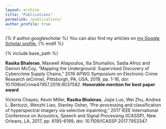 ```yaml
---
layout: archive
title: "Publications"
permalink: /publications/
author_profile: true
---
```


{% if author.googlescholar %}
  You can also find my articles on <u><a href="{{author.googlescholar}}">my Google Scholar profile</a>.</u>
{% endif %}

{% include base_path %}

**Rasika Bhalerao**, Maxwell Aliapoulios, Ilia Shumailov, Sadia Afroz and Damon McCoy, “Mapping the Underground: Supervised Discovery of Cybercrime Supply Chains,” 2019 APWG Symposium on Electronic Crime Research (eCrime), Pittsburgh, PA, USA, 2019, pp. 1-16, doi: 10.1109/eCrime47957.2019.9037582. **Honorable mention for best paper award**

Victoria Chayes, Kevin Miller, **Rasika Bhalerao**, Jiajie Luo, Wei Zhu, Andrea L. Bertozzi, Wenzhi Liao, Stanley Osher, “Pre-processing and classification of hyperspectral imagery via selective inpainting,” 2017 IEEE International Conference on Acoustics, Speech and Signal Processing (ICASSP), New Orleans, LA, 2017, pp. 6195-6199, doi: 10.1109/ICASSP.2017.7953347.
